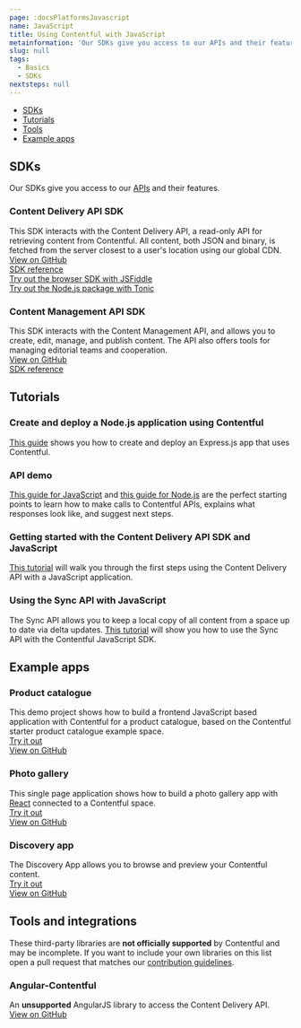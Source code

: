 ```yaml
---
page: :docsPlatformsJavascript
name: JavaScript
title: Using Contentful with JavaScript
metainformation: 'Our SDKs give you access to our APIs and their features.'
slug: null
tags:
  - Basics
  - SDKs
nextsteps: null
---
```


- [SDKs](#sdks)
- [Tutorials](#tutorials)
- [Tools](#tools-and-integrations)
- [Example apps](#example-apps)

## SDKs

Our SDKs give you access to our [APIs](/developers/docs/concepts/apis/) and their features.

### Content Delivery API SDK

This SDK interacts with the Content Delivery API, a read-only API for retrieving content from Contentful. All content, both JSON and binary, is fetched from the server closest to a user's location using our global CDN.<br>
[View on GitHub](https://github.com/contentful/contentful.js)<br>
[SDK reference](https://contentful.github.io/contentful.js)<br>
[Try out the browser SDK with JSFiddle](https://jsfiddle.net/contentful/kefaj4s8/)<br>
[Try out the Node.js package with Tonic](https://runkit.com/npm/contentful)

### Content Management API SDK

This SDK interacts with the Content Management API, and allows you to create, edit, manage, and publish content. The API also offers tools for managing editorial teams and cooperation.<br>
[View on GitHub](https://github.com/contentful/contentful-management.js)<br>
[SDK reference](https://contentful.github.io/contentful-management.js/contentful-management/1.3.0)

## Tutorials

### Create and deploy a Node.js application using Contentful

[This guide](/developers/docs/javascript/tutorials/create-expressjs-app-using-contentful/) shows you how to create and deploy an Express.js app that uses Contentful.

### API demo

[This guide for JavaScript](/developers/api-demo/javascript/) and [this guide for Node.js](/developers/api-demo/nodejs/) are the perfect starting points to learn how to make calls to Contentful APIs, explains what responses look like, and suggest next steps.

### Getting started with the Content Delivery API SDK and JavaScript

[This tutorial](/developers/docs/javascript/tutorials/using-js-cda-sdk/) will walk you through the first steps using the Content Delivery API with a JavaScript application.

### Using the Sync API with JavaScript

The Sync API allows you to keep a local copy of all content from a space up to date via delta updates. [This tutorial](/developers/docs/javascript/tutorials/using-the-sync-api-with-js/) will show you how to use the Sync API with the Contentful JavaScript SDK.

## Example apps

### Product catalogue

This demo project shows how to build a frontend JavaScript based application with Contentful for a product catalogue, based on the Contentful starter product catalogue example space.<br>
[Try it out](https://contentful.github.io/product-catalogue-js/)<br>
[View on GitHub](https://github.com/contentful/product-catalogue-js)

### Photo gallery

This single page application shows how to build a photo gallery app with [React](https://facebook.github.io/react/) connected to a Contentful space.<br>
[Try it out](https://contentful.github.io/gallery-app-react/)<br>
[View on GitHub](https://github.com/contentful/gallery-app-react)

### Discovery app

The Discovery App allows you to browse and preview your Contentful content.<br>
[Try it out](https://contentful.github.io/discovery-app-react)<br>
[View on GitHub](https://github.com/contentful/discovery-app-react)

## Tools and integrations

These third-party libraries are **not officially supported** by Contentful and may be incomplete. If you want to include your own libraries on this list open a pull request that matches our [contribution guidelines](https://github.com/contentful-labs/awesome-contentful/blob/master/CONTRIBUTING.md).

### Angular-Contentful

An **unsupported** AngularJS library to access the Content Delivery API.<br>
[View on GitHub](https://github.com/jvandemo/angular-contentful)